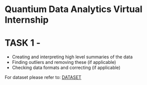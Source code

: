 # Quantium Data Analytics Virtual Internship

# TASK 1 -

* Creating and interpreting high level summaries of the data
* Finding outliers and removing these (if applicable)
* Checking data formats and correcting (if applicable)

For dataset please refer to: [DATASET](https://github.com/Ashutos777/Quantium-Data-Analytics-Virtual-Internship-/blob/main/QVI_data.rar)
